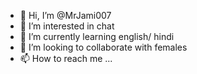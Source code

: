 - 👋 Hi, I’m @MrJami007
- 👀 I’m interested in chat
- 🌱 I’m currently learning english/ hindi
- 💞️ I’m looking to collaborate with females
- 📫 How to reach me ...

<!---
MrJami007/MrJami007 is a ✨ special ✨ repository because its `README.md` (this file) appears on your GitHub profile.
You can click the Preview link to take a look at your changes.
--->
